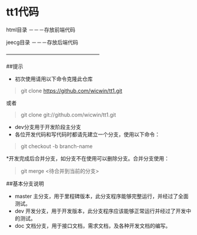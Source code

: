 # tt1代码
html目录	－－－存放前端代码

jeecg目录	－－－存放后端代码

——————————————————

##提示
* 初次使用请用以下命令克隆此仓库

> git clone https://github.com/wicwin/tt1.git

或者

> git clone git://github.com/wicwin/tt1.git

* dev分支用于开发阶段主分支
* 各位开发代码和写代码时都请先建立一个分支，使用以下命令：

> git checkout -b branch-name

*开发完成后合并分支，如分支不在使用可以删除分支。合并分支使用：

>git merge <待合并到当前的分支>

##基本分支说明
* master
主分支，用于里程碑版本，此分支程序能够完整运行，并经过了全面测试。
* dev
开发分支，用于开发版本，此分支程序应该能够正常运行并经过了开发中的测试。
* doc
文档分支，用于接口文档，需求文档，及各种开发文档的编写。
